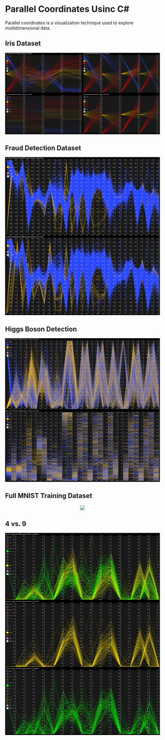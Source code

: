 # Parallel Coordinates Usinc C#

Parallel coordinates is a visualization technique used to explore multidimensional data. 

## Iris Dataset

<p align="center">
  <img src="https://raw.githubusercontent.com/grensen/parallel_coordinates/main/figures/pc_iris.png?raw=true">
</p>

## Fraud Detection Dataset
<p align="center">
  <img src="https://raw.githubusercontent.com/grensen/parallel_coordinates/main/figures/pc_credit.png?raw=true">
</p>

## Higgs Boson Detection
<p align="center">
  <img src="https://raw.githubusercontent.com/grensen/parallel_coordinates/main/figures/pc_higgs.png?raw=true">
</p>

## Full MNIST Training Dataset 
<p align="center">
  <img src="https://github.com/grensen/parallel_coordinates/blob/main/figures/pc_mnist_60k.png?raw=true">
</p>

## 4 vs. 9
<p align="center">
  <img src="https://github.com/grensen/parallel_coordinates/blob/main/figures/pc_mnist_4_vs_9.png?raw=true">
</p>
